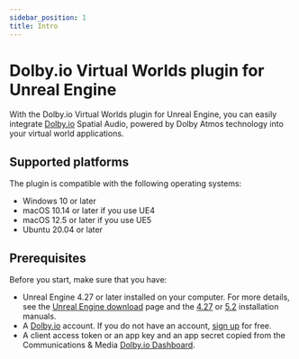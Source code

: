```yaml
---
sidebar_position: 1
title: Intro
---
```


# Dolby.io Virtual Worlds plugin for Unreal Engine

With the Dolby.io Virtual Worlds plugin for Unreal Engine, you can easily integrate [Dolby.io](https://dolby.io) Spatial Audio, powered by Dolby Atmos technology into your virtual world applications.

## Supported platforms

The plugin is compatible with the following operating systems:
- Windows 10 or later
- macOS 10.14 or later if you use UE4
- macOS 12.5 or later if you use UE5
- Ubuntu 20.04 or later

## Prerequisites

Before you start, make sure that you have:
- Unreal Engine 4.27 or later installed on your computer. For more details, see the [Unreal Engine download](https://www.unrealengine.com/en-US/download) page and the [4.27](https://docs.unrealengine.com/4.27/en-US/Basics/InstallingUnrealEngine/) or [5.2](https://docs.unrealengine.com/5.2/en-US/installing-unreal-engine/) installation manuals.
- A [Dolby.io](https://dolby.io) account. If you do not have an account, [sign up](https://dolby.io/signup) for free.
- A client access token or an app key and an app secret copied from the Communications & Media [Dolby.io Dashboard](https://dashboard.dolby.io/).
